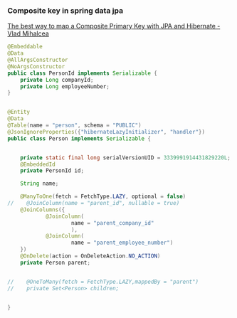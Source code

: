 ###  Composite key in spring data jpa


[The best way to map a Composite Primary Key with JPA and Hibernate - Vlad Mihalcea](https://vladmihalcea.com/the-best-way-to-map-a-composite-primary-key-with-jpa-and-hibernate/ "The best way to map a Composite Primary Key with JPA and Hibernate - Vlad Mihalcea")


 

```java
@Embeddable
@Data
@AllArgsConstructor
@NoArgsConstructor
public class PersonId implements Serializable {
    private Long companyId;
    private Long employeeNumber;
}


@Entity
@Data
@Table(name = "person", schema = "PUBLIC")
@JsonIgnoreProperties({"hibernateLazyInitializer", "handler"})
public class Person implements Serializable {


    private static final long serialVersionUID = 3339991914431829220L;
    @EmbeddedId
    private PersonId id;

    String name;

    @ManyToOne(fetch = FetchType.LAZY, optional = false)
//    @JoinColumn(name = "parent_id", nullable = true)
    @JoinColumns({
            @JoinColumn(
                    name = "parent_company_id"
                    ),
            @JoinColumn(
                    name = "parent_employee_number")
    })
    @OnDelete(action = OnDeleteAction.NO_ACTION)
    private Person parent;


//    @OneToMany(fetch = FetchType.LAZY,mappedBy = "parent")
//    private Set<Person> children;


}

```
